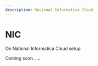 ```yaml
---
description: National Informatica Cloud
---
```


# NIC

On National Informatica Cloud setup

Coming soon .....
